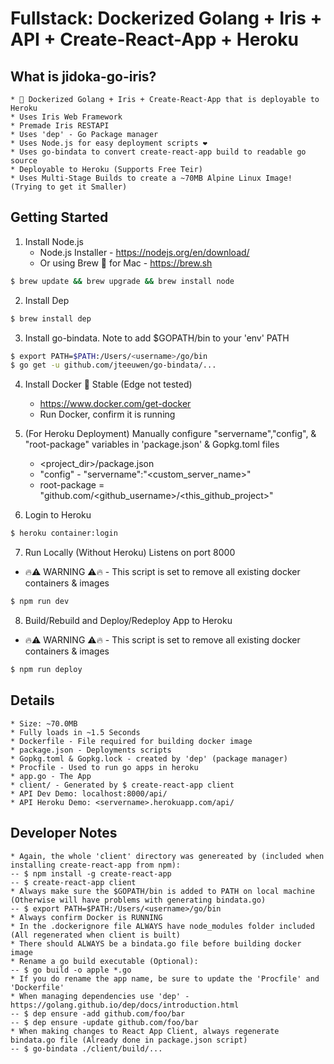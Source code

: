 # Fullstack: Dockerized Golang + Iris + API + Create-React-App + Heroku

## What is jidoka-go-iris?
    * 🐳 Dockerized Golang + Iris + Create-React-App that is deployable to Heroku
    * Uses Iris Web Framework
    * Premade Iris RESTAPI
    * Uses 'dep' - Go Package manager
    * Uses Node.js for easy deployment scripts ❤️
    * Uses go-bindata to convert create-react-app build to readable go source
    * Deployable to Heroku (Supports Free Teir)
    * Uses Multi-Stage Builds to create a ~70MB Alpine Linux Image! (Trying to get it Smaller)

## Getting Started

1. Install Node.js
    * Node.js Installer - https://nodejs.org/en/download/
    * Or using Brew 🍺 for Mac - https://brew.sh
```bash
$ brew update && brew upgrade && brew install node
```
2. Install Dep
```bash
$ brew install dep
```
3. Install go-bindata. Note to add $GOPATH/bin to your 'env' PATH
```bash
$ export PATH=$PATH:/Users/<username>/go/bin
$ go get -u github.com/jteeuwen/go-bindata/...
```
4. Install Docker 🐳 Stable (Edge not tested)
    * https://www.docker.com/get-docker
    * Run Docker, confirm it is running

5. (For Heroku Deployment) Manually configure "servername","config", & "root-package" variables in 'package.json' & Gopkg.toml files
    * <project_dir>/package.json
    * "config" - "servername":"<custom_server_name>"
    * root-package = "github.com/<github_username>/<this_github_project>"

6. Login to Heroku
```bash
$ heroku container:login
```

7. Run Locally (Without Heroku) Listens on port 8000
* 🔥⚠️ WARNING ⚠️🔥 - This script is set to remove all existing docker containers & images
```bash
$ npm run dev
```

8. Build/Rebuild and Deploy/Redeploy App to Heroku
* 🔥⚠️ WARNING ⚠️🔥 - This script is set to remove all existing docker containers & images
```bash
$ npm run deploy
```

## Details
    * Size: ~70.0MB
    * Fully loads in ~1.5 Seconds
    * Dockerfile - File required for building docker image
    * package.json - Deployments scripts
    * Gopkg.toml & Gopkg.lock - created by 'dep' (package manager)
    * Procfile - Used to run go apps in heroku
    * app.go - The App
    * client/ - Generated by $ create-react-app client
    * API Dev Demo: localhost:8000/api/
    * API Heroku Demo: <servername>.herokuapp.com/api/

## Developer Notes
    * Again, the whole 'client' directory was genereated by (included when installing create-react-app from npm):
    -- $ npm install -g create-react-app
    -- $ create-react-app client
    * Always make sure the $GOPATH/bin is added to PATH on local machine (Otherwise will have problems with generating bindata.go)
    -- $ export PATH=$PATH:/Users/<username>/go/bin
    * Always confirm Docker is RUNNING
    * In the .dockerignore file ALWAYS have node_modules folder included (All regenerated when client is built)
    * There should ALWAYS be a bindata.go file before building docker image
    * Rename a go build executable (Optional):
    -- $ go build -o apple *.go
    * If you do rename the app name, be sure to update the 'Procfile' and 'Dockerfile'
    * When managing dependencies use 'dep' - https://golang.github.io/dep/docs/introduction.html
    -- $ dep ensure -add github.com/foo/bar
    -- $ dep ensure -update github.com/foo/bar
    * When making changes to React App Client, always regenerate bindata.go file (Already done in package.json script)
    -- $ go-bindata ./client/build/...


